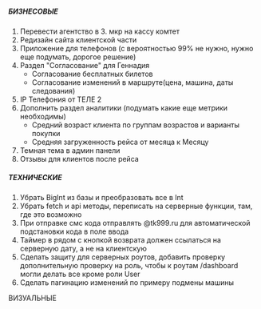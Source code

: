 ##### **БИЗНЕСОВЫЕ**
1. Перевести агентство в 3. мкр на кассу комтет
2. Редизайн сайта клиентской части
3. Приложение для телефонов (с вероятностью 99% не нужно, нужно еще подумать, дорогое решение)
4. Раздел "Согласование" для Геннадия
   - Согласование бесплатных билетов
   - Согласование изменений в маршруте(цена, машина, даты следования)
5. IP Телефония от ТЕЛЕ 2 
6. Дополнить раздел аналитики (подумать какие еще метрики необходимы)
   - Средний возраст клиента по группам возрастов и варианты покупки
   - Средняя загруженность рейса от месяца к Месяцу 
7. Темная тема в админ панели
8. Отзывы для клиентов после рейса 


##### **ТЕХНИЧЕСКИЕ**
1. Убрать BigInt из базы и преобразовать все в Int
2. Убрать fetch и api методы, переписать на серверные функции, там, где это возможно
3. При отправке смс кода отправлять @tk999.ru для автоматической подстановки кода в поле ввода
4. Таймер в рядом с кнопкой возврата должен ссылаться на серверную дату, а не на клиентскую
5. Сделать защиту для серверных роутов, добавить проверку дополнительную проверку на роль, чтобы к роутам /dashboard могли делать все кроме роли User
6. Сделать пагинацию изменений по примеру подмены машины



ВИЗУАЛЬНЫЕ